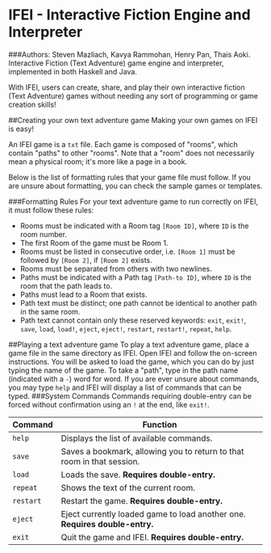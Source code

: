 # IFEI - Interactive Fiction Engine and Interpreter

###Authors: Steven Mazliach, Kavya Rammohan, Henry Pan, Thais Aoki. 
Interactive Fiction (Text Adventure) game engine and interpreter, implemented in both Haskell and Java.

With IFEI, users can create, share, and play their own interactive fiction (Text Adventure) games without needing any sort of programming or game creation skills!

##Creating your own text adventure game
Making your own games on IFEI is easy!

An IFEI game is a `txt` file. Each game is composed of "rooms", which contain "paths" to other "rooms". Note that a "room" does not necessarily mean a physical room; it's more like a page in a book.

Below is the list of formatting rules that your game file must follow. If you are unsure about formatting, you can check the sample games or templates.

###Formatting Rules
For your text adventure game to run correctly on IFEI, it must follow these rules:
- Rooms must be indicated with a Room tag `[Room ID]`, where `ID` is the room number.
- The first Room of the game must be Room 1.
- Rooms must be listed in consecutive order, i.e. `[Room 1]` must be followed by `[Room 2]`, if `[Room 2]` exists.
- Rooms must be separated from others with two newlines.
- Paths must be indicated with a Path tag `[Path-to ID]`, where `ID` is the room that the path leads to.
- Paths must lead to a Room that exists.
- Path text must be distinct; one path cannot be identical to another path in the same room.
- Path text cannot contain only these reserved keywords: `exit`, `exit!`, `save`, `load`, `load!`, `eject`, `eject!`, `restart`, `restart!`, `repeat`, `help`.

##Playing a text adventure game
To play a text adventure game, place a game file in the same directory as IFEI. Open IFEI and follow the on-screen instructions. You will be asked to load the game, which you can do by just typing the name of the game. To take a "path", type in the path name (indicated with a `-`) word for word. If you are ever unsure about commands, you may type `help` and IFEI will display a list of commands that can be typed.
###System Commands
Commands requiring double-entry can be forced without confirmation using an `!` at the end, like `exit!`.

Command | Function
--- | ---
`help` | Displays the list of available commands.
`save` | Saves a bookmark, allowing you to return to that room in that session.
`load` | Loads the save. **Requires double-entry.**
`repeat` | Shows the text of the current room.
`restart` | Restart the game. **Requires double-entry.**
`eject` | Eject currently loaded game to load another one. **Requires double-entry.**
`exit` | Quit the game and IFEI. **Requires double-entry.**
